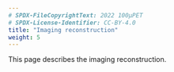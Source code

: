 ```yaml
---
# SPDX-FileCopyrightText: 2022 100µPET
# SPDX-License-Identifier: CC-BY-4.0
title: "Imaging reconstruction"
weight: 5
---
```


This page describes the imaging reconstruction.

